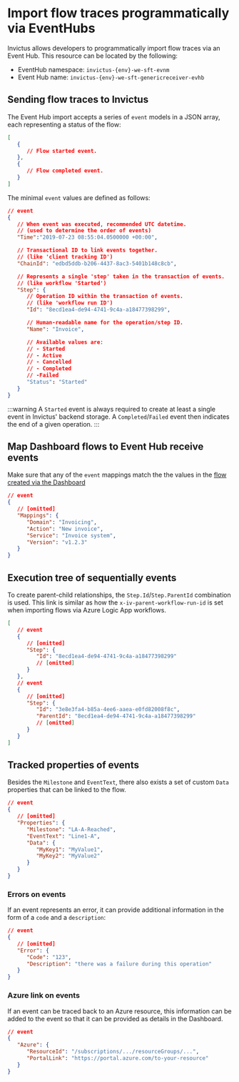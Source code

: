 # Import flow traces programmatically via EventHubs
Invictus allows developers to programmatically import flow traces via an Event Hub. This resource can be located by the following:

* EventHub namespace: `invictus-{env}-we-sft-evnm`
* Event Hub name: `invictus-{env}-we-sft-genericreceiver-evhb`

## Sending flow traces to Invictus
The Event Hub import accepts a series of `event` models in a JSON array, each representing a status of the flow:
```json
[
   {
      // Flow started event.
   },
   {
      // Flow completed event.
   }
]
```

The minimal `event` values are defined as follows:

```json
// event
{
   // When event was executed, recommended UTC datetime.
   // (used to determine the order of events)
   "Time":"2019-07-23 08:55:04.0500000 +00:00",

   // Transactional ID to link events together.
   // (like 'client tracking ID')
   "ChainId": "edbd5ddb-b206-4437-8ac3-5401b148c8cb",

   // Represents a single 'step' taken in the transaction of events.
   // (like workflow 'Started')
   "Step": {
      // Operation ID within the transaction of events.
      // (like 'workflow run ID')
      "Id": "8ecd1ea4-de94-4741-9c4a-a18477398299",

      // Human-readable name for the operation/step ID.
      "Name": "Invoice",

      // Available values are:
      // - Started
      // - Active
      // - Cancelled
      // - Completed
      // -Failed
      "Status": "Started"
   }
}
```

:::warning
A `Started` event is always required to create at least a single event in Invictus' backend storage. A `Completed`/`Failed` event then indicates the end of a given operation.
:::

## Map Dashboard flows to Event Hub receive events
Make sure that any of the `event` mappings match the the values in the [flow created via the Dashboard](../01_add.md)

```json
// event
{
   // [omitted]
   "Mappings": {
      "Domain": "Invoicing",
      "Action": "New invoice",
      "Service": "Invoice system",
      "Version": "v1.2.3"
   }
}
```

## Execution tree of sequentially events
To create parent-child relationships, the `Step.Id`/`Step.ParentId` combination
is used. This link is similar as how the `x-iv-parent-workflow-run-id` is set when importing flows via Azure Logic App workflows.

```json
[
   // event
   {
      // [omitted]
      "Step": {
         "Id": "8ecd1ea4-de94-4741-9c4a-a18477398299"
         // [omitted]
      }
   },
   // event
   {
      // [omitted]
      "Step": {
         "Id": "3e8e3fa4-b85a-4ee6-aaea-e0fd82008f8c",
         "ParentId": "8ecd1ea4-de94-4741-9c4a-a18477398299"
         // [omitted]
      }
   }
]
```

## Tracked properties of events
Besides the `Milestone` and `EventText`, there also exists a set of custom `Data` properties that can be linked to the flow.

```json
// event
{
   // [omitted]
   "Properties": {
      "Milestone": "LA-A-Reached",
      "EventText": "Line1-A",
      "Data": {
         "MyKey1": "MyValue1",
         "MyKey2": "MyValue2"
      }
   }
}
```

### Errors on events
If an event represents an error, it can provide additional information in the form of a `code` and a `description`:

```json
// event
{
   // [omitted]
   "Error": {
      "Code": "123",
      "Description": "there was a failure during this operation"
   }
}
```

### Azure link on events
If an event can be traced back to an Azure resource, this information can be added to the event so that it can be provided as details in the Dashboard.

```json
// event
{
   "Azure": {
      "ResourceId": "/subscriptions/.../resourceGroups/...",
      "PortalLink": "https://portal.azure.com/to-your-resource"
   }
}
```